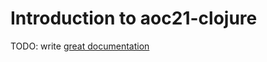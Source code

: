 # Introduction to aoc21-clojure

TODO: write [great documentation](http://jacobian.org/writing/what-to-write/)

